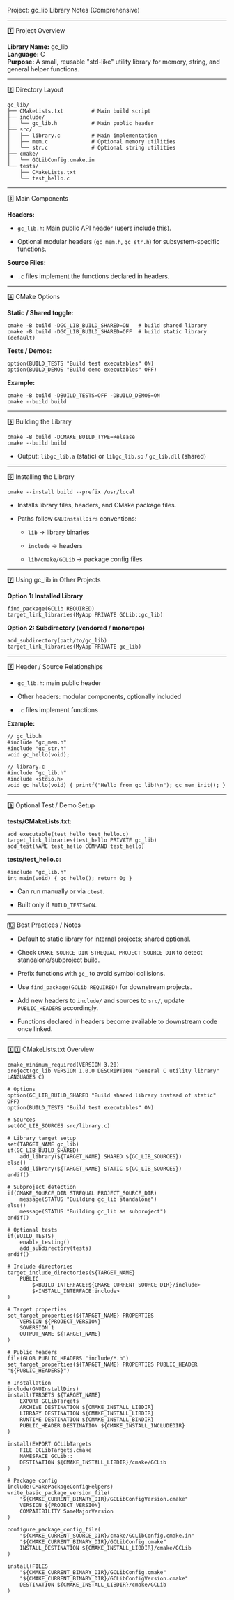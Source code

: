 Project: gc\_lib Library Notes (Comprehensive)

* * *

1️⃣ Project Overview

**Library Name:** gc\_lib  
**Language:** C  
**Purpose:** A small, reusable "std-like" utility library for memory, string, and general helper functions.

* * *

2️⃣ Directory Layout

    gc_lib/
    ├── CMakeLists.txt         # Main build script
    ├── include/
    │   └── gc_lib.h           # Main public header
    ├── src/
    │   ├── library.c          # Main implementation
    │   ├── mem.c              # Optional memory utilities
    │   └── str.c              # Optional string utilities
    ├── cmake/
    │   └── GCLibConfig.cmake.in
    └── tests/
        ├── CMakeLists.txt
        └── test_hello.c


* * *

3️⃣ Main Components

**Headers:**

*   `gc_lib.h`: Main public API header (users include this).

*   Optional modular headers (`gc_mem.h`, `gc_str.h`) for subsystem-specific functions.


**Source Files:**

*   `.c` files implement the functions declared in headers.


* * *

4️⃣ CMake Options

**Static / Shared toggle:**

    cmake -B build -DGC_LIB_BUILD_SHARED=ON   # build shared library
    cmake -B build -DGC_LIB_BUILD_SHARED=OFF  # build static library (default)


**Tests / Demos:**

    option(BUILD_TESTS "Build test executables" ON)
    option(BUILD_DEMOS "Build demo executables" OFF)


**Example:**

    cmake -B build -DBUILD_TESTS=OFF -DBUILD_DEMOS=ON
    cmake --build build


* * *

5️⃣ Building the Library

    cmake -B build -DCMAKE_BUILD_TYPE=Release
    cmake --build build


*   Output: `libgc_lib.a` (static) or `libgc_lib.so` / `gc_lib.dll` (shared)


* * *

6️⃣ Installing the Library

    cmake --install build --prefix /usr/local


*   Installs library files, headers, and CMake package files.

*   Paths follow `GNUInstallDirs` conventions:

    *   `lib` → library binaries

    *   `include` → headers

    *   `lib/cmake/GCLib` → package config files


* * *

7️⃣ Using gc\_lib in Other Projects

**Option 1: Installed Library**

    find_package(GCLib REQUIRED)
    target_link_libraries(MyApp PRIVATE GCLib::gc_lib)


**Option 2: Subdirectory (vendored / monorepo)**

    add_subdirectory(path/to/gc_lib)
    target_link_libraries(MyApp PRIVATE gc_lib)


* * *

8️⃣ Header / Source Relationships

*   `gc_lib.h`: main public header

*   Other headers: modular components, optionally included

*   `.c` files implement functions


**Example:**

    // gc_lib.h
    #include "gc_mem.h"
    #include "gc_str.h"
    void gc_hello(void);
    
    // library.c
    #include "gc_lib.h"
    #include <stdio.h>
    void gc_hello(void) { printf("Hello from gc_lib!\n"); gc_mem_init(); }


* * *

9️⃣ Optional Test / Demo Setup

**tests/CMakeLists.txt:**

    add_executable(test_hello test_hello.c)
    target_link_libraries(test_hello PRIVATE gc_lib)
    add_test(NAME test_hello COMMAND test_hello)


**tests/test\_hello.c:**

    #include "gc_lib.h"
    int main(void) { gc_hello(); return 0; }


*   Can run manually or via `ctest`.

*   Built only if `BUILD_TESTS=ON`.


* * *

🔟 Best Practices / Notes

*   Default to static library for internal projects; shared optional.

*   Check `CMAKE_SOURCE_DIR STREQUAL PROJECT_SOURCE_DIR` to detect standalone/subproject build.

*   Prefix functions with `gc_` to avoid symbol collisions.

*   Use `find_package(GCLib REQUIRED)` for downstream projects.

*   Add new headers to `include/` and sources to `src/`, update `PUBLIC_HEADERS` accordingly.

*   Functions declared in headers become available to downstream code once linked.


* * *

1️⃣1️⃣ CMakeLists.txt Overview

    cmake_minimum_required(VERSION 3.20)
    project(gc_lib VERSION 1.0.0 DESCRIPTION "General C utility library" LANGUAGES C)
    
    # Options
    option(GC_LIB_BUILD_SHARED "Build shared library instead of static" OFF)
    option(BUILD_TESTS "Build test executables" ON)
    
    # Sources
    set(GC_LIB_SOURCES src/library.c)
    
    # Library target setup
    set(TARGET_NAME gc_lib)
    if(GC_LIB_BUILD_SHARED)
        add_library(${TARGET_NAME} SHARED ${GC_LIB_SOURCES})
    else()
        add_library(${TARGET_NAME} STATIC ${GC_LIB_SOURCES})
    endif()
    
    # Subproject detection
    if(CMAKE_SOURCE_DIR STREQUAL PROJECT_SOURCE_DIR)
        message(STATUS "Building gc_lib standalone")
    else()
        message(STATUS "Building gc_lib as subproject")
    endif()
    
    # Optional tests
    if(BUILD_TESTS)
        enable_testing()
        add_subdirectory(tests)
    endif()
    
    # Include directories
    target_include_directories(${TARGET_NAME}
        PUBLIC
            $<BUILD_INTERFACE:${CMAKE_CURRENT_SOURCE_DIR}/include>
            $<INSTALL_INTERFACE:include>
    )
    
    # Target properties
    set_target_properties(${TARGET_NAME} PROPERTIES
        VERSION ${PROJECT_VERSION}
        SOVERSION 1
        OUTPUT_NAME ${TARGET_NAME}
    )
    
    # Public headers
    file(GLOB PUBLIC_HEADERS "include/*.h")
    set_target_properties(${TARGET_NAME} PROPERTIES PUBLIC_HEADER "${PUBLIC_HEADERS}")
    
    # Installation
    include(GNUInstallDirs)
    install(TARGETS ${TARGET_NAME}
        EXPORT GCLibTargets
        ARCHIVE DESTINATION ${CMAKE_INSTALL_LIBDIR}
        LIBRARY DESTINATION ${CMAKE_INSTALL_LIBDIR}
        RUNTIME DESTINATION ${CMAKE_INSTALL_BINDIR}
        PUBLIC_HEADER DESTINATION ${CMAKE_INSTALL_INCLUDEDIR}
    )
    
    install(EXPORT GCLibTargets
        FILE GCLibTargets.cmake
        NAMESPACE GCLib::
        DESTINATION ${CMAKE_INSTALL_LIBDIR}/cmake/GCLib
    )
    
    # Package config
    include(CMakePackageConfigHelpers)
    write_basic_package_version_file(
        "${CMAKE_CURRENT_BINARY_DIR}/GCLibConfigVersion.cmake"
        VERSION ${PROJECT_VERSION}
        COMPATIBILITY SameMajorVersion
    )
    
    configure_package_config_file(
        "${CMAKE_CURRENT_SOURCE_DIR}/cmake/GCLibConfig.cmake.in"
        "${CMAKE_CURRENT_BINARY_DIR}/GCLibConfig.cmake"
        INSTALL_DESTINATION ${CMAKE_INSTALL_LIBDIR}/cmake/GCLib
    )
    
    install(FILES
        "${CMAKE_CURRENT_BINARY_DIR}/GCLibConfig.cmake"
        "${CMAKE_CURRENT_BINARY_DIR}/GCLibConfigVersion.cmake"
        DESTINATION ${CMAKE_INSTALL_LIBDIR}/cmake/GCLib
    )